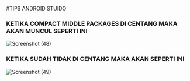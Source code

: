 #TIPS ANDROID STUIDO 
### KETIKA COMPACT MIDDLE PACKAGES DI CENTANG MAKA AKAN MUNCUL SEPERTI INI
![Screenshot (48)](https://github.com/user-attachments/assets/e1fa9a9c-5c96-4bb5-ad0c-dff718422eb7)

### KETIKA SUDAH TIDAK DI CENTANG MAKA AKAN SEPERTI INI
![Screenshot (49)](https://github.com/user-attachments/assets/8925184b-eea8-4b57-87bb-37ac635f51b9)

